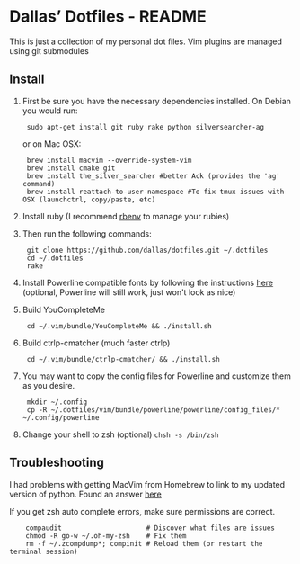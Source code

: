 # Dallas’ Dotfiles - README

This is just a collection of my personal dot files. Vim plugins are managed
using git submodules

## Install

1. First be sure you have the necessary dependencies installed. On Debian
you would run:

        sudo apt-get install git ruby rake python silversearcher-ag

   or on Mac OSX:

        brew install macvim --override-system-vim
        brew install cmake git
        brew install the_silver_searcher #better Ack (provides the 'ag' command)
        brew install reattach-to-user-namespace #To fix tmux issues with OSX (launchctrl, copy/paste, etc)

1. Install ruby (I recommend [rbenv](http://rbenv.org/) to manage your rubies)

1. Then run the following commands:

        git clone https://github.com/dallas/dotfiles.git ~/.dotfiles
        cd ~/.dotfiles
        rake

4. Install Powerline compatible fonts by following the
   instructions [here](https://github.com/Lokaltog/powerline-fonts) (optional, Powerline will still work, just
won't look as nice)

5. Build YouCompleteMe

        cd ~/.vim/bundle/YouCompleteMe && ./install.sh

6. Build ctrlp-cmatcher (much faster ctrlp)

        cd ~/.vim/bundle/ctrlp-cmatcher/ && ./install.sh

7. You may want to copy the config files for Powerline and customize them as you desire.

        mkdir ~/.config
        cp -R ~/.dotfiles/vim/bundle/powerline/powerline/config_files/* ~/.config/powerline

8. Change your shell to zsh (optional) `chsh -s /bin/zsh`

Troubleshooting
---------------
I had problems with getting MacVim from Homebrew to link to my updated
version of python. Found an answer [here](http://superuser.com/questions/440981/how-can-i-use-the-homebrew-python-version-with-homebrew-macvim-on-snow-leopard/440982#440982)

If you get zsh auto complete errors, make sure permissions are correct.

        compaudit                     # Discover what files are issues
        chmod -R go-w ~/.oh-my-zsh    # Fix them
        rm -f ~/.zcompdump*; compinit # Reload them (or restart the terminal session)

